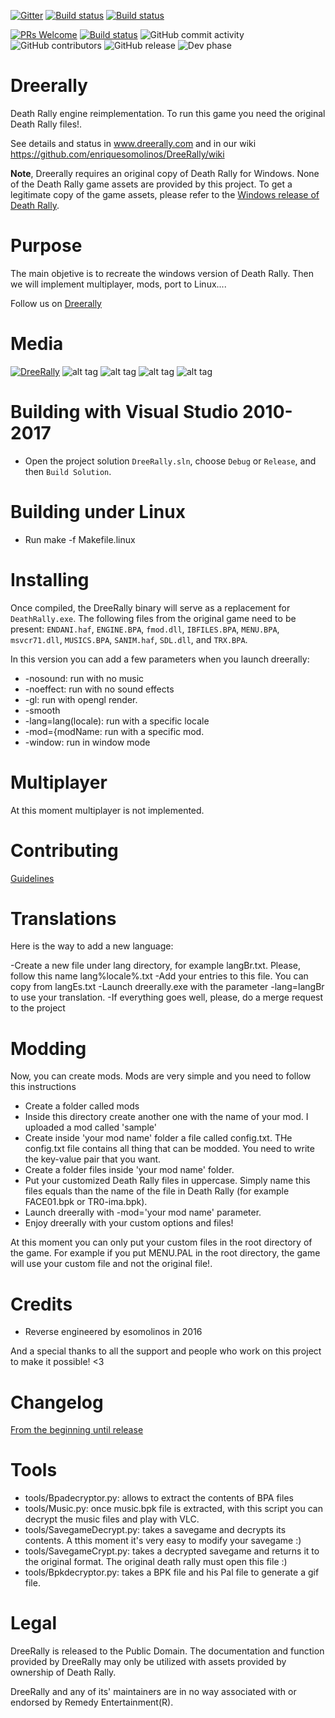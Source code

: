 [![Gitter](https://img.shields.io/gitter/room/DAVFoundation/DAV-Contributors.svg?style=flat-square)](https://gitter.im/DreeRally-deathrally/community#)
[![Build status](https://ci.appveyor.com/api/projects/status/u7idbsek3njnh648/branch/master?svg=true&passingText=master%20-%20OK&failingText=master%20-%20Fails)](https://ci.appveyor.com/project/enriquesomolinos/dreerally/branch/master)
[![Build status](https://ci.appveyor.com/api/projects/status/u7idbsek3njnh648/branch/0.3.x?svg=true&passingText=0.3.x%20-%20OK&failingText=0.3.x%20-%20Fails)](https://ci.appveyor.com/project/enriquesomolinos/dreerally/branch/0.3.x)

[![PRs Welcome](https://img.shields.io/badge/PRs-welcome-brightgreen.svg)](CONTRIBUTING.md#pull-requests)
[![Build status](https://img.shields.io/github/downloads/enriquesomolinos/dreerally/total.svg)](https://github.com/enriquesomolinos/dreerally/releases)
![GitHub commit activity](https://img.shields.io/github/commit-activity/m/enriquesomolinos/dreerally.svg)
![GitHub contributors](https://img.shields.io/github/contributors/enriquesomolinos/dreerally.svg)
![GitHub release](https://img.shields.io/github/release-pre/enriquesomolinos/dreerally.svg)
![Dev phase](https://img.shields.io/badge/devphase-sentinel-brightgreen.svg)


# Dreerally
Death Rally engine reimplementation. To run this game you need the original Death Rally files!.

See details and status in www.dreerally.com and in our wiki https://github.com/enriquesomolinos/DreeRally/wiki

**Note**, Dreerally requires an original copy of Death Rally for Windows. None of the Death Rally game assets are provided by this project. To get a legitimate copy of the game assets, please refer to the [Windows release of Death Rally](https://www.moddb.com/groups/free-software-initiative/downloads/death-rally-windows-full-version).


# Purpose
The main objetive is to recreate the windows version of Death Rally. Then we will implement multiplayer, mods, port to Linux....

Follow us on [Dreerally](http://www.dreerally.com)


# Media
[![DreeRally](https://i9.ytimg.com/vi/QhzlMt0ZB5Q/mq2.jpg?sqp=CPDMt-kF&rs=AOn4CLBQu1NINV_5aWVEq2LPoegvlnrsKw)](https://www.youtube.com/watch?v=QhzlMt0ZB5Q "DreeRally")
![alt tag](http://www.dreerally.com/wp-content/uploads/2016/12/Captura.jpg)
![alt tag](http://www.dreerally.com/wp-content/uploads/2016/12/Captura2.jpg)
![alt tag](http://www.dreerally.com/wp-content/uploads/2016/12/Captura3.jpg)
![alt tag](http://www.dreerally.com/wp-content/uploads/2016/12/Captura4.jpg)

# Building with Visual Studio 2010-2017
- Open the project solution `DreeRally.sln`, choose `Debug` or `Release`, and then `Build Solution`.

# Building under Linux
- Run make -f Makefile.linux


# Installing
Once compiled, the DreeRally binary will serve as a replacement for `DeathRally.exe`. The following files from the original game need to be present: `ENDANI.haf`, `ENGINE.BPA`, `fmod.dll`, `IBFILES.BPA`,  `MENU.BPA`, `msvcr71.dll`, `MUSICS.BPA`, `SANIM.haf`, `SDL.dll`, and `TRX.BPA`.

In this version you can add a few parameters when you launch dreerally:

- -nosound: run with no music 
- -noeffect: run with no sound effects 
- -gl: run with opengl render. 
- -smooth
- -lang=lang(locale): run with a specific locale
- -mod={modName: run with a specific mod.
- -window: run in window mode

# Multiplayer
At this moment multiplayer is not implemented.

# Contributing
[Guidelines](docs/CONTRIBUTING.md)

# Translations
Here is the way to add a new language:

-Create a new file under lang directory, for example langBr.txt. Please, follow this name lang%locale%.txt
-Add your entries to this file. You can copy from langEs.txt
-Launch dreerally.exe with the parameter -lang=langBr to use your translation.
-If everything goes well, please, do a merge request to the project 

# Modding

Now, you can create mods. Mods are very simple and you need to follow this instructions
- Create a folder called mods
- Inside this directory create another one with the name of your mod. I uploaded a mod called 'sample'
- Create inside 'your mod name' folder a file called config.txt. THe config.txt file contains all thing that can be modded. You need to write the key-value pair that you want.
- Create a folder files inside 'your mod name' folder.
- Put your customized Death Rally files in uppercase. Simply name this files equals than the name of the file in Death Rally (for example FACE01.bpk or TR0-ima.bpk).
- Launch dreerally with -mod='your mod name' parameter.
- Enjoy dreerally with your custom options and files! 

At this moment you can only put your custom files in the root directory of the game. For example if you put MENU.PAL in the root directory, the game will use your custom file and not the original file!.


# Credits
- Reverse engineered by esomolinos in 2016

And a special thanks to all the support and people who work on this project to make it possible! <3

# Changelog
[From the beginning until release](docs/CHANGELOG.md)

# Tools
    
- tools/Bpadecryptor.py: allows to extract the contents of BPA files
- tools/Music.py: once music.bpk file is extracted, with this script you can decrypt the music files and play with VLC.
- tools/SavegameDecrypt.py: takes a savegame and decrypts its contents. A tthis moment it's very easy to modify your savegame :)
- tools/SavegameCrypt.py: takes a decrypted savegame and returns it to the original format. The original death rally must open this file :)
- tools/Bpkdecryptor.py: takes a BPK file and his Pal file to generate a gif file.


# Legal
DreeRally is released to the Public Domain. The documentation and function provided by DreeRally may only be utilized with assets provided by ownership of Death Rally.

DreeRally and any of its' maintainers are in no way associated with or endorsed by Remedy Entertainment(R).

